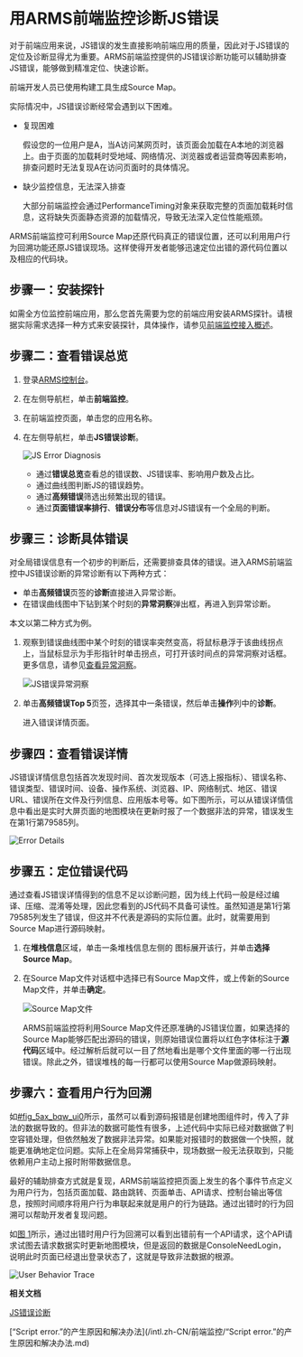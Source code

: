 # 用ARMS前端监控诊断JS错误

对于前端应用来说，JS错误的发生直接影响前端应用的质量，因此对于JS错误的定位及诊断显得尤为重要。ARMS前端监控提供的JS错误诊断功能可以辅助排查JS错误，能够做到精准定位、快速诊断。

前端开发人员已使用构建工具生成Source Map。

实际情况中，JS错误诊断经常会遇到以下困难。

-   复现困难

    假设您的一位用户是A，当A访问某网页时，该页面会加载在A本地的浏览器上。由于页面的加载耗时受地域、网络情况、浏览器或者运营商等因素影响，排查问题时无法复现A在访问页面时的具体情况。

-   缺少监控信息，无法深入排查

    大部分前端监控会通过PerformanceTiming对象来获取完整的页面加载耗时信息，这将缺失页面静态资源的加载情况，导致无法深入定位性能瓶颈。


ARMS前端监控可利用Source Map还原代码真正的错误位置，还可以利用用户行为回溯功能还原JS错误现场。这样使得开发者能够迅速定位出错的源代码位置以及相应的代码块。

## 步骤一：安装探针

如需全方位监控前端应用，那么您首先需要为您的前端应用安装ARMS探针。请根据实际需求选择一种方式来安装探针，具体操作，请参见[前端监控接入概述](/intl.zh-CN/前端监控/接入前端监控/前端监控接入概述.md)。

## 步骤二：查看错误总览

1.  登录[ARMS控制台](https://arms-ap-southeast-1.console.aliyun.com/#/home)。

2.  在左侧导航栏，单击**前端监控**。

3.  在前端监控页面，单击您的应用名称。

4.  在左侧导航栏，单击**JS错误诊断**。

    ![JS Error Diagnosis](https://static-aliyun-doc.oss-accelerate.aliyuncs.com/assets/img/zh-CN/2999350161/p60924.png)

    -   通过**错误总览**查看总的错误数、JS错误率、影响用户数及占比。
    -   通过曲线图判断JS的错误趋势。
    -   通过**高频错误**筛选出频繁出现的错误。
    -   通过**页面错误率排行**、**错误分布**等信息对JS错误有一个全局的判断。

## 步骤三：诊断具体错误

对全局错误信息有一个初步的判断后，还需要排查具体的错误。进入ARMS前端监控中JS错误诊断的异常诊断有以下两种方式：

-   单击**高频错误**页签的**诊断**直接进入异常诊断。
-   在错误曲线图中下钻到某个时刻的**异常洞察**弹出框，再进入到异常诊断。

本文以第二种方式为例。

1.  观察到错误曲线图中某个时刻的错误率突然变高，将鼠标悬浮于该曲线拐点上，当鼠标显示为手形指针时单击拐点，可打开该时间点的异常洞察对话框。更多信息，请参见[查看异常洞察](/intl.zh-CN/前端监控/控制台功能/JS错误诊断.md)。

    ![JS错误异常洞察](https://static-aliyun-doc.oss-accelerate.aliyuncs.com/assets/img/zh-CN/8188037061/p187070.png)

2.  单击**高频错误Top 5**页签，选择其中一条错误，然后单击**操作**列中的**诊断**。

    进入错误详情页面。


## 步骤四：查看错误详情

JS错误详情信息包括首次发现时间、首次发现版本（可选上报指标）、错误名称、错误类型、错误时间、设备、操作系统、浏览器、IP、网络制式、地区、错误URL、错误所在文件及行列信息、应用版本号等。如下图所示，可以从错误详情信息中看出是实时大屏页面的地图模块在更新时报了一个数据非法的异常，错误发生在第1行第79585列。

![Error Details](https://static-aliyun-doc.oss-accelerate.aliyuncs.com/assets/img/zh-CN/2999350161/p60929.png)

## 步骤五：定位错误代码

通过查看JS错误详情得到的信息不足以诊断问题，因为线上代码一般是经过编译、压缩、混淆等处理，因此您看到的JS代码不具备可读性。虽然知道是第1行第79585列发生了错误，但这并不代表是源码的实际位置。此时，就需要用到Source Map进行源码映射。

1.  在**堆栈信息**区域，单击一条堆栈信息左侧的 图标展开该行，并单击**选择Source Map**。

2.  在Source Map文件对话框中选择已有Source Map文件，或上传新的Source Map文件，并单击**确定**。

    ![Source Map文件](https://static-aliyun-doc.oss-accelerate.aliyuncs.com/assets/img/zh-CN/1148350161/p212641.png)

    ARMS前端监控将利用Source Map文件还原准确的JS错误位置，如果选择的Source Map能够匹配出源码的错误，则原始错误位置将以红色字体标注于**源代码**区域中。经过解析后就可以一目了然地看出是哪个文件里面的哪一行出现错误。除此之外，错误堆栈的每一行都可以使用Source Map做源码映射。


## 步骤六：查看用户行为回溯

如[\#fig\_5ax\_bqw\_ui0](#fig_5ax_bqw_ui0)所示，虽然可以看到源码报错是创建地图组件时，传入了非法的数据导致的。但非法的数据可能性有很多，上述代码中实际已经对数据做了判空容错处理，但依然触发了数据非法异常。如果能对报错时的数据做一个快照，就能更准确地定位问题。实际上在全局异常捕获中，现场数据一般无法获取到，只能依赖用户主动上报时附带数据信息。

最好的辅助排查方式就是复现，ARMS前端监控把页面上发生的各个事件节点定义为用户行为，包括页面加载、路由跳转、页面单击、API请求、控制台输出等信息，按照时间顺序将用户行为串联起来就是用户的行为链路。通过出错时的行为回溯可以帮助开发者复现问题。

如[图 1](#fig_jkr_1e8_zea)所示，通过出错时用户行为回溯可以看到出错前有一个API请求，这个API请求试图去请求数据实时更新地图模块，但是返回的数据是ConsoleNeedLogin，说明此时页面已经退出登录状态了，这就是导致非法数据的根源。

![User Behavior Trace](../images/p60700.png "用户行为回溯")



**相关文档**  


[JS错误诊断](/intl.zh-CN/前端监控/控制台功能/JS错误诊断.md)

[“Script error.”的产生原因和解决办法](/intl.zh-CN/前端监控/“Script error.”的产生原因和解决办法.md)

